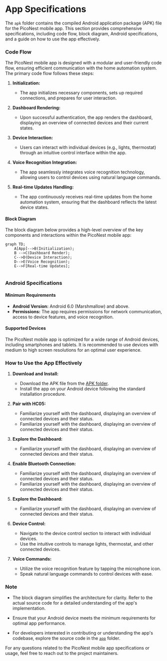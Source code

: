 # App Specifications

The `apk` folder contains the compiled Android application package (APK) file for the PicoNest mobile app. This section provides comprehensive specifications, including code flow, block diagram, Android specifications, and a guide on how to use the app effectively.

### Code Flow

The PicoNest mobile app is designed with a modular and user-friendly code flow, ensuring efficient communication with the home automation system. The primary code flow follows these steps:

1. **Initialization:**
   - The app initializes necessary components, sets up required connections, and prepares for user interaction.

2. **Dashboard Rendering:**
   - Upon successful authentication, the app renders the dashboard, displaying an overview of connected devices and their current states.

3. **Device Interaction:**
   - Users can interact with individual devices (e.g., lights, thermostat) through an intuitive control interface within the app.

4. **Voice Recognition Integration:**
   - The app seamlessly integrates voice recognition technology, allowing users to control devices using natural language commands.

5. **Real-time Updates Handling:**
   - The app continuously receives real-time updates from the home automation system, ensuring that the dashboard reflects the latest device states.

#### Block Diagram

The block diagram below provides a high-level overview of the key components and interactions within the PicoNest mobile app:

```mermaid
graph TD;
    A[App]-->B(Initialization);
    B -->C(Dashboard Render);
    C-->D(Device Interaction);
    D-->E(Voice Recognition);
    E-->F[Real-time Updates];
    
```

### Android Specifications

#### Minimum Requirements

- **Android Version:** Android 6.0 (Marshmallow) and above.
- **Permissions:** The app requires permissions for network communication, access to device features, and voice recognition.

#### Supported Devices

The PicoNest mobile app is optimized for a wide range of Android devices, including smartphones and tablets. It is recommended to use devices with medium to high screen resolutions for an optimal user experience.

### How to Use the App Effectively

1. **Download and Install:**
   - Download the APK file from the [APK folder](../app/apk/).
   - Install the app on your Android device following the standard installation procedure.

2. **Pair with HC05:**
   - Familiarize yourself with the dashboard, displaying an overview of connected devices and their status.
   - Familiarize yourself with the dashboard, displaying an overview of connected devices and their status.

2. **Explore the Dashboard:**
   - Familiarize yourself with the dashboard, displaying an overview of connected devices and their status.

3. **Enable Bluetooth Connection:**
   - Familiarize yourself with the dashboard, displaying an overview of connected devices and their status.
   - Familiarize yourself with the dashboard, displaying an overview of connected devices and their status.

4. **Explore the Dashboard:**
   - Familiarize yourself with the dashboard, displaying an overview of connected devices and their status.

5. **Device Control:**
   - Navigate to the device control section to interact with individual devices.
   - Use the intuitive controls to manage lights, thermostat, and other connected devices.

6. **Voice Commands:**
   - Utilize the voice recognition feature by tapping the microphone icon.
   - Speak natural language commands to control devices with ease.

### Note

- The block diagram simplifies the architecture for clarity. Refer to the actual source code for a detailed understanding of the app's implementation.

- Ensure that your Android device meets the minimum requirements for optimal app performance.

- For developers interested in contributing or understanding the app's codebase, explore the source code in the [`app`](../app/) folder.

For any questions related to the PicoNest mobile app specifications or usage, feel free to reach out to the project maintainers.

